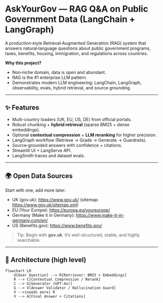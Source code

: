 # AskYourGov — RAG Q&A on Public Government Data (LangChain + LangGraph)

A production‑style Retrieval‑Augmented Generation (RAG) system that answers natural‑language questions about public government programs, taxes, benefits, housing, immigration, and regulations across countries.

**Why this project?**
- Non‑niche domain, data is open and abundant.
- RAG is the #1 enterprise LLM pattern.
- Demonstrates modern LLM engineering: LangChain, LangGraph, observability, evals, hybrid retrieval, and source grounding.

---

## ✨ Features
- Multi-country loaders (UK, EU, US, DE) from official portals.
- Robust chunking + **hybrid retrieval** (sparse BM25 + dense embeddings).
- Optional **contextual compression** + **LLM reranking** for higher precision.
- LangGraph workflow (Retrieve → Grade → Generate → Guardrails).
- Source‑grounded answers with confidence + citations.
- Streamlit UI + LangServe API.
- LangSmith traces and dataset evals.

---

## 🌍 Open Data Sources
Start with one, add more later:
- UK (gov.uk): https://www.gov.uk/  (sitemap: https://www.gov.uk/sitemap.xml)
- EU (Your Europe): https://europa.eu/youreurope/
- Germany (Make it in Germany): https://www.make-it-in-germany.com/en/
- US (Benefits.gov): https://www.benefits.gov/

> Tip: Begin with **gov.uk**. It’s well-structured, stable, and highly searchable.

---

## 🧱 Architecture (high level)

```mermaid
flowchart LR
    U[User Question] --> R[Retriever: BM25 + Embeddings]
    R --> C[Contextual Compression / Rerank]
    C --> G[Generator (GPT-4o)]
    G --> V[Answer Validator / Hallucination Guard]
    V -->|needs more| R
    V --> A[Final Answer + Citations]
